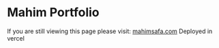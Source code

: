 # Mahim Portfolio

If you are still viewing this page please visit: [mahimsafa.com](https://mahimsafa.com)
Deployed in vercel
